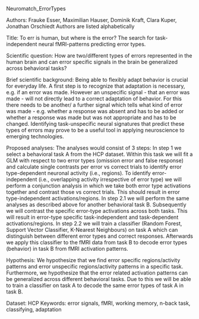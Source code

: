 Neuromatch_ErrorTypes

Authors: Frauke Esser, Maximilian Hauser, Dominik Kraft, Clara Kuper, Jonathan Orschiedt
Authors are listed alphabetically


Title: To err is human, but where is the error? The search for task-independent neural fMRI-patterns predicting error types.

Scientific question:
How are two/different types of errors represented in the human brain and can error specific signals in the brain be generalized across behavioral tasks?

Brief scientific background:
Being able to flexibly adapt behavior is crucial for everyday life. A first step is to recognize that adaptation is necessary, e.g. if an error was made. However an unspecific signal - that an error was made - will not directly lead to a correct adaptation of behavior. For this there needs to be another/ a further signal which tells what kind of error was made - e.g. whether a response was absent and has to be added or whether a response was made but was not appropriate and has to be changed. Identifying task-unspecific neural signatures that predict these types of errors may prove to be a useful tool in applying neuroscience to emerging technologies.

Proposed analyses:
The analyses would consist of 3 steps:
In step 1 we select a behavioral task A from the HCP dataset. Within this task we will fit a GLM with respect to two error types (omission error and false response) and calculate single contrasts per error vs correct trials to identify error type-dependent neuronal activity (i.e., regions). 
To identify error-independent (i.e., overlapping activity irrespective of error type) we will perform a conjunction analysis in which we take both error type activations together and contrast those vs correct trials. This should result in error type-independent activations/regions.
In step 2.1 we will perform the same analyses as described above for another behavioral task B. Subsequently we will contrast the specific error-type activations across both tasks. This will result in error-type specific task-independent and task-dependent activations/regions.
In step 2.2 we will train a classifier (Random Forest, Support Vector Classifier, K-Nearest Neighbours) on task A which can distinguish between different error types and correct responses. Afterwards we apply this classifier to the fMRI data from task B to decode error types (behavior) in task B from fMRI activation patterns. 

Hypothesis:
We hypothesize that we find error specific regions/activity patterns and error unspecific regions/activity patterns in a specific task. Furthermore, we hypothesize that the error related  activation patterns can be generalized across different behavioral tasks. Due to this we will be able to train a classifier on task A to decode the same error types of task A in task B.

Dataset: HCP 
Keywords: error signals, fMRI, working memory, n-back task, classifying, adaptation
